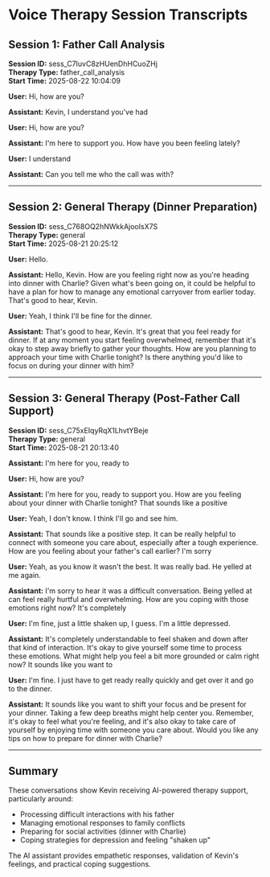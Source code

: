 # Voice Therapy Session Transcripts

## Session 1: Father Call Analysis
**Session ID:** sess_C7IuvC8zHUenDhHCuoZHj  
**Therapy Type:** father_call_analysis  
**Start Time:** 2025-08-22 10:04:09  

**User:** Hi, how are you?

**Assistant:** Kevin, I understand you've had

**User:** Hi, how are you?

**Assistant:** I'm here to support you. How have you been feeling lately?

**User:** I understand

**Assistant:** Can you tell me who the call was with?

---

## Session 2: General Therapy (Dinner Preparation)
**Session ID:** sess_C768OQ2hNWkkAjooIsX7S  
**Therapy Type:** general  
**Start Time:** 2025-08-21 20:25:12  

**User:** Hello.

**Assistant:** Hello, Kevin. How are you feeling right now as you're heading into dinner with Charlie? Given what's been going on, it could be helpful to have a plan for how to manage any emotional carryover from earlier today. That's good to hear, Kevin.

**User:** Yeah, I think I'll be fine for the dinner.

**Assistant:** That's good to hear, Kevin. It's great that you feel ready for dinner. If at any moment you start feeling overwhelmed, remember that it's okay to step away briefly to gather your thoughts. How are you planning to approach your time with Charlie tonight? Is there anything you'd like to focus on during your dinner with him?

---

## Session 3: General Therapy (Post-Father Call Support)
**Session ID:** sess_C75xEIqyRqX1LhvtYBeje  
**Therapy Type:** general  
**Start Time:** 2025-08-21 20:13:40  

**Assistant:** I'm here for you, ready to

**User:** Hi, how are you?

**Assistant:** I'm here for you, ready to support you. How are you feeling about your dinner with Charlie tonight? That sounds like a positive

**User:** Yeah, I don't know. I think I'll go and see him.

**Assistant:** That sounds like a positive step. It can be really helpful to connect with someone you care about, especially after a tough experience. How are you feeling about your father's call earlier? I'm sorry

**User:** Yeah, as you know it wasn't the best. It was really bad. He yelled at me again.

**Assistant:** I'm sorry to hear it was a difficult conversation. Being yelled at can feel really hurtful and overwhelming. How are you coping with those emotions right now? It's completely

**User:** I'm fine, just a little shaken up, I guess. I'm a little depressed.

**Assistant:** It's completely understandable to feel shaken and down after that kind of interaction. It's okay to give yourself some time to process these emotions. What might help you feel a bit more grounded or calm right now? It sounds like you want to

**User:** I'm fine. I just have to get ready really quickly and get over it and go to the dinner.

**Assistant:** It sounds like you want to shift your focus and be present for your dinner. Taking a few deep breaths might help center you. Remember, it's okay to feel what you're feeling, and it's also okay to take care of yourself by enjoying time with someone you care about. Would you like any tips on how to prepare for dinner with Charlie?

---

## Summary
These conversations show Kevin receiving AI-powered therapy support, particularly around:
- Processing difficult interactions with his father
- Managing emotional responses to family conflicts  
- Preparing for social activities (dinner with Charlie)
- Coping strategies for depression and feeling "shaken up"

The AI assistant provides empathetic responses, validation of Kevin's feelings, and practical coping suggestions.

